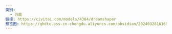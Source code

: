 ```yaml
---
类别:
  - 万能
链接: https://civitai.com/models/4384/dreamshaper
预览图: https://qhdtc.oss-cn-chengdu.aliyuncs.com/obsidian/202403281616927.png
---
```


